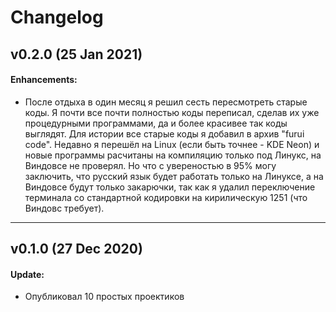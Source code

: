 # Changelog
<!--
## vX.X.X (DATE)

#### Bug Fixes:

- [# XXX](https : / / github . com / XXX) DESCRIPTION

#### Invalid Fixed:

- [# XXX](https : / / github . com / XXX) DESCRIPTION

#### Documenting:

- [# XXX](https : / / github . com / XXX) DESCRIPTION

#### Duplicating:

- [# XXX](https : / / github . com / XXX) DESCRIPTION

#### Enhancements:

- [# XXX](https : / / github . com / XXX) DESCRIPTION

---
-->
## v0.2.0 (25 Jan 2021)

#### Enhancements:
- После отдыха в один месяц я решил сесть пересмотреть старые коды. Я почти все почти полностью коды переписал, сделав их уже процедурными программами, да и более красивее так коды выглядят. Для истории все старые коды я добавил в архив "furui code". Недавно я перешёл на Linux (если быть точнее - KDE Neon) и новые программы расчитаны на компиляцию только под Линукс, на Виндовсе не проверял. Но что с увереностью в 95% могу заключить, что русский язык будет работать только на Линуксе, а на Виндовсе будут только закарючки, так как я удалил переключение терминала со стандартной кодировки на кирилическую 1251 (что Виндовс требует).

---

## v0.1.0 (27 Dec 2020)

#### Update:
- Опубликовал 10 простых проектиков
